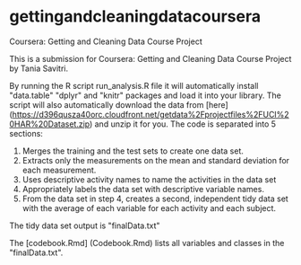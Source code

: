 # gettingandcleaningdatacoursera
Coursera: Getting and Cleaning Data Course Project

This is a submission for Coursera: Getting and Cleaning Data Course Project by Tania Savitri.

By running the R script run_analysis.R file it will automatically install "data.table" "dplyr" and "knitr" packages and load it into your library. The script will also automatically download the data from [here] (https://d396qusza40orc.cloudfront.net/getdata%2Fprojectfiles%2FUCI%20HAR%20Dataset.zip) and unzip it for you. 
The code is separated into 5 sections:
1. Merges the training and the test sets to create one data set.
2. Extracts only the measurements on the mean and standard deviation for each measurement.
3. Uses descriptive activity names to name the activities in the data set
4. Appropriately labels the data set with descriptive variable names.
5. From the data set in step 4, creates a second, independent tidy data set with the average of each variable for each activity and each subject.

The tidy data set output is "finalData.txt"

The [codebook.Rmd] (Codebook.Rmd) lists all variables and classes in the "finalData.txt".

